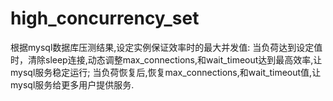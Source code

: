 # high_concurrency_set
根据mysql数据库压测结果,设定实例保证效率时的最大并发值:
当负荷达到设定值时，清除sleep连接,动态调整max_connections,和wait_timeout达到最高效率,让mysql服务稳定运行;
当负荷恢复后,恢复max_connections,和wait_timeout值,让mysql服务给更多用户提供服务.


